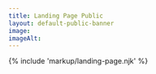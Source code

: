 ```yaml
---
title: Landing Page Public
layout: default-public-banner
image: 
imageAlt: 
---
```

{% include 'markup/landing-page.njk' %}